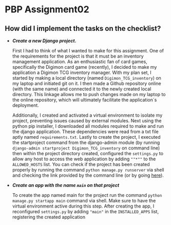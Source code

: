 # PBP Assignment02 

## How did I implement the tasks on the checklist?
* ***Create a new Django project.***

   First I had to think of what I wanted to make for this assignment. One of the requirements for the project is that it must be an inventory management application. As an enthusiastic fan of card games, specifically the Digimon card game (recently), I decided to make my application a Digimon TCG inventory manager. With my plan set, I started by making a local directory (named `Digimon_TCG_inventory`) on my laptop and initiated git on it. I then made a Github repository online (with the same name) and connected it to the newly created local directory. This linkage allows me to push changes made on my laptop to the online repository, which will ultimately facilitate the application`s deployment.

   Additionally, I created and activated a virtual environment to isolate my project, preventing issues caused by external modules. Next using the python pip installer, I downloaded all modules required to make and run the django application. These dependencies were read from a txt file aptly named `requirements.txt`. Lastly to create the project, I executed the startproject command from the django-admin module (by running `django-admin startproject Digimon_TCG_inventory` on command line) then within the project directory created, configured the `settings.py` to allow any host to access the web application by adding ` ""*"" ` to the `ALLOWED_HOSTS` list. You can check if the project has been created properly by running the command `python manage.py runserver` via shell and checking the link provided by the command line (or by going [here](http://localhost:8000)). 

* ***Create an app with the name `main` on that project***

   To create the app named main for the project run the command `python manage.py startapp main` command via shell. Make sure to have the virtual environment active during this step. After creating the app, I reconfigured `settings.py` by adding `"main"` in the `INSTALLED_APPS` list, registering the created application
